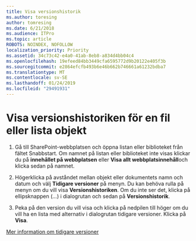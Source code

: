 ```yaml
---
title: Visa versionshistorik
ms.author: toresing
author: tomresing
ms.date: 6/21/2018
ms.audience: ITPro
ms.topic: article
ROBOTS: NOINDEX, NOFOLLOW
localization_priority: Priority
ms.assetid: 34c73c42-e4a0-41ab-8eb8-a834d4bb04c4
ms.openlocfilehash: 19efeed84bb3449cfa6595772d9b20122e405f3b
ms.sourcegitcommit: e2864efcfb493b6e46b662b746661a61232bdba7
ms.translationtype: MT
ms.contentlocale: sv-SE
ms.lasthandoff: 01/24/2019
ms.locfileid: "29491931"
---
```

# <a name="view-version-history-of-a-file-or-list-item"></a>Visa versionshistoriken för en fil eller lista objekt

1. Gå till SharePoint-webbplatsen och öppna listan eller biblioteket från fältet Snabbstart. Om namnet på listan eller biblioteket inte visas klickar du på **innehållet på webbplatsen** eller **Visa allt webbplatsinnehåll**och klicka sedan på namnet.
    
2. Högerklicka på avståndet mellan objekt eller dokumentets namn och datum och välj **Tidigare versioner** på menyn. Du kan behöva rulla på menyn om du vill visa **Versionshistoriken**. Om du inte ser det, klicka på ellipsknappen (...) i dialogrutan och sedan på **Versionshistorik**.
    
3. Peka på den version du vill visa och klicka på nedpilen till höger om du vill ha en lista med alternativ i dialogrutan tidigare versioner. Klicka på **Visa**.
    
[Mer information om tidigare versioner](https://go.microsoft.com/fwlink/?linkid=875709)
  

